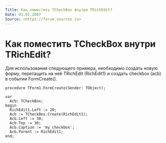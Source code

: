 ```yaml
---
Title: Как поместить TCheckBox внутри TRichEdit?
Date: 01.01.2007
Source: <https://forum.sources.ru>
---
```



Как поместить TCheckBox внутри TRichEdit?
=========================================

Для использования следующего примера, необходимо создать новую форму,
перетащить на неё TRichEdit (RichEdit1) и создать checkbox (acb) в
событии FormCreate().

    procedure TForm1.FormCreate(Sender: TObject);

    var
      Acb: TCheckBox;
    begin
      RichEdit1.Left := 20;
      Acb := TCheckBox.Create(RichEdit1);
      Acb.Left := 30;
      Acb.Top := 30;
      Acb.Caption := 'my checkbox';
      Acb.Parent := RichEdit1;
    end;

